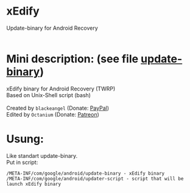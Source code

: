 # xEdify
 Update-binary for Android Recovery<br />
 <br />
# Mini description: (see file [update-binary](https://github.com/Octanium91/xEdify/blob/master/update-binary "update-binary"))
 xEdify binary for Android Recovery (TWRP)<br /> 
 Based on Unix-Shell script (bash)<br />
<br />
 Created by `blackeangel` (Donate: [PayPal](https://www.paypal.me/blackeangel "PayPal"))<br />
 Edited by `Octanium` (Donate: [Patreon](https://www.patreon.com/octanium "Patreon"))<br />
# Usung:
 Like standart update-binary.<br />
 Put in script:<br />
 ```
/META-INF/com/google/android/update-binary - xEdify binary
/META-INF/com/google/android/updater-script - script that will be launch xEdify binary
```
